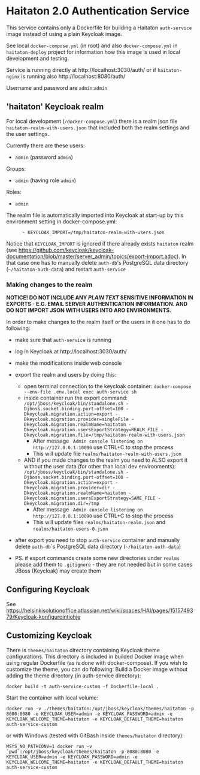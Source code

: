 # Haitaton 2.0 Authentication Service

This service contains only a Dockerfile for building a Haitaton `auth-service` image instead of using a plain Keycloak image.

See local `docker-compose.yml` (in root) and also `docker-compose.yml` in `haitaton-deploy` project for information how this image is used in local development and testing.

Service is running directly at http://localhost:3030/auth/ or if `haitaton-nginx` is running also http://localhost:8080/auth/

Username and password are `admin`:`admin` 

## 'haitaton' Keycloak realm
For local development (`/docker-compose.yml`) there is a realm json file `haitaton-realm-with-users.json` that included both the realm settings and the user settings.

Currently there are these users:
* `admin` (password `admin`)

Groups:
* `admin` (having role `admin`)

Roles:
* `admin`

The realm file is automatically imported into Keycloak at start-up by this environment setting in docker-compose.yml:
```
      - KEYCLOAK_IMPORT=/tmp/haitaton-realm-with-users.json
```
Notice that `KEYCLOAK_IMPORT` is ignored if there already exists `haitaton` realm (see https://github.com/keycloak/keycloak-documentation/blob/master/server_admin/topics/export-import.adoc). 
In that case one has to manually delete `auth-db`'s PostgreSQL data directory (`~/haitaton-auth-data`) and restart `auth-service`

### Making changes to the realm

**NOTICE! DO NOT INCLUDE ANY _PLAIN TEXT_ SENSITIVE INFORMATION IN EXPORTS - E.G. EMAIL SERVER AUTHENTICATION INFORMATION. AND DO NOT IMPORT JSON WITH USERS INTO ARO ENVIRONMENTS.**

In order to make changes to the realm itself or the users in it one has to do following:
* make sure that `auth-service` is running
* log in Keycloak at http://localhost:3030/auth/
* make the modifications inside web console
* export the realm and users by doing this:
  * open terminal connection to the keycloak container: `docker-compose --env-file .env.local exec auth-service sh`
  * inside container run the export command:  `/opt/jboss/keycloak/bin/standalone.sh -Djboss.socket.binding.port-offset=100 -Dkeycloak.migration.action=export -Dkeycloak.migration.provider=singleFile -Dkeycloak.migration.realmName=haitaton -Dkeycloak.migration.usersExportStrategy=REALM_FILE -Dkeycloak.migration.file=/tmp/haitaton-realm-with-users.json`
    - After message ` Admin console listening on http://127.0.0.1:10090` use CTRL+C to stop the process
    - This will update file `realms/haitaton-realm-with-users.json`
  * AND if you made changes to the realm you need to ALSO export it without the user data (for other than local dev environments): `/opt/jboss/keycloak/bin/standalone.sh -Djboss.socket.binding.port-offset=100 -Dkeycloak.migration.action=export -Dkeycloak.migration.provider=dir -Dkeycloak.migration.realmName=haitaton -Dkeycloak.migration.usersExportStrategy=SAME_FILE -Dkeycloak.migration.dir=/tmp`
    - After message ` Admin console listening on http://127.0.0.1:10090` use CTRL+C to stop the process
    - This will update files `realms/haitaton-realm.json` and `realms/haitaton-users-0.json`

* after export you need to stop `auth-service` container and manually delete `auth-db`´s PostgreSQL data directory (`~/haitaton-auth-data`)
* PS. if export commands create some new directories under `realms` please add them to `.gitignore` - they are not needed but in some cases JBoss (Keycloak) may create them


## Configuring Keycloak
See https://helsinkisolutionoffice.atlassian.net/wiki/spaces/HAI/pages/1515749379/Keycloak-konfigurointiohje

## Customizing Keycloak
There is `themes/haitaton` directory containing Keycloak theme configurations. This directory is included in builded Docker image when using regular Dockerfile (as is done with docker-compose).
If you wish to customize the theme, you can do following:
Build a Docker image without adding the theme directory (in auth-service directory):
```shell
docker build -t auth-service-custom -f Dockerfile-local .
```
Start the container with local volume:
```shell
docker run -v ./themes/haitaton:/opt/jboss/keycloak/themes/haitaton -p 8080:8080 -e KEYCLOAK_USER=admin -e KEYCLOAK_PASSWORD=admin -e KEYCLOAK_WELCOME_THEME=haitaton -e KEYCLOAK_DEFAULT_THEME=haitaton auth-service-custom
```
or with Windows (tested with GitBash inside `themes/haitaton` directory):
```shell
MSYS_NO_PATHCONV=1 docker run -v `pwd`:/opt/jboss/keycloak/themes/haitaton -p 8080:8080 -e KEYCLOAK_USER=admin -e KEYCLOAK_PASSWORD=admin -e KEYCLOAK_WELCOME_THEME=haitaton -e KEYCLOAK_DEFAULT_THEME=haitaton auth-service-custom
```
